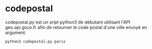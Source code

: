 # codepostal

codepostal.py est un sript python3 de débutant utilisant l'API geo.api.gouv.fr afin de retourner le code postal d'une ville envoyé en argument.

	python3 codepostal.py paris


